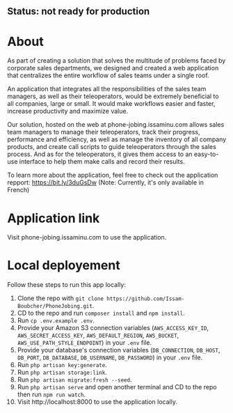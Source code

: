 ## Status: not ready for production

# About

As part of creating a solution that solves the multitude of problems faced by 
corporate sales departments, we designed and created a web application that centralizes the entire workflow of sales teams under a single roof.

An application that integrates all the responsibilities of the sales team managers, as 
well as their teleoperators, would be extremely beneficial to all companies, large or 
small. It would make workflows easier and faster, increase productivity and maximize 
value.

Our solution, hosted on the web at phone-jobing.issaminu.com allows sales team managers to 
manage their teleoperators, track their progress, performance and efficiency, as well 
as manage the inventory of all company products, and create call scripts to guide 
teleoperators through the sales process. And as for the teleoperators, it gives them 
access to an easy-to-use interface to help them make calls and record their results.

To learn more about the application, feel free to check out the application repport: https://bit.ly/3duGsDw (Note: Currently, it's only available in French)

# Application link

Visit phone-jobing.issaminu.com to use the application.

# Local deployement

Follow these steps to run this app locally:
1. Clone the repo with `git clone https://github.com/Issam-Boubcher/PhoneJobing.git`.
2. CD to the repo and run `composer install` and `npm install`.
3. Run `cp .env.example .env`.
4. Provide your Amazon S3 connection variables (`AWS_ACCESS_KEY_ID`, `AWS_SECRET_ACCESS_KEY`, `AWS_DEFAULT_REGION`, `AWS_BUCKET`, `AWS_USE_PATH_STYLE_ENDPOINT`) in your `.env` file.
5. Provide your database's connection variables (`DB_CONNECTION`, `DB_HOST`, `DB_PORT`, `DB_DATABASE`, `DB_USERNAME`, `DB_PASSWORD`) in your `.env` file.
6. Run `php artisan key:generate`.
7. Run `php artisan storage:link`.
8. Run `php artisan migrate:fresh --seed`.
9. Run `php artisan serve` and open another terminal and CD to the repo then run `npm run watch`.
10. Visit http://localhost:8000 to use the application locally.
